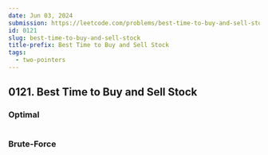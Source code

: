 ```yaml
---
date: Jun 03, 2024
submission: https://leetcode.com/problems/best-time-to-buy-and-sell-stock/submissions/1276682862
id: 0121
slug: best-time-to-buy-and-sell-stock
title-prefix: Best Time to Buy and Sell Stock
tags: 
  - two-pointers
---
```


## 0121. Best Time to Buy and Sell Stock

### Optimal

```ts {include="index.ts"}
```

### Brute-Force

```ts {include="bruteforce.ts"}
```
